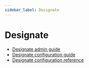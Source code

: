 ```yaml
---
sidebar_label: Designate
---
```


# Designate

* [Designate admin guide](https://docs.openstack.org/designate/latest/admin/index.html)
* [Designate configuration guide](https://docs.openstack.org/designate/latest/configuration/index.html)
* [Designate configuration reference](https://docs.openstack.org/designate/latest/admin/config.html)

